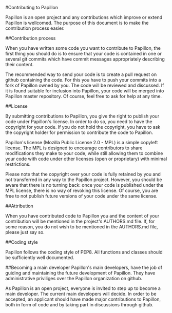 #Contributing to Papillon

Papillon is an open project and any contributions which improve or extend Papillon is wellcomed. The purpose of this document is to make the contribution process easier.

##Contribution process

When you have written some code you want to contribute to Papillon, the first thing you should do is to ensure that your code is contained in one or several git commits which have commit messages appropriately describing their content.

The recommended way to send your code is to create a pull request on github containing the code. For this you have to push your commits into a fork of Papillon owned by you.
The code will be reviewed and discussed. If it is found suitable for inclusion into Papillon, your code will be merged into Papillon master repository.
Of course, feel free to ask for help at any time.

##License

By submitting contributions to Papillon, you give the right to publish your code under Papillon's license. In order to do so, you need to have the copyright for your code. If you do not hold the copyright, you have to ask the copyright holder for permission to contribute the code to Papillon.

Papillon's license (Mozilla Public License 2.0 - MPL) is a simple copyleft license. The MPL is designed to encourage contributors to share modifications they make to your code, while still allowing them to combine your code with code under other licenses (open or proprietary) with minimal restrictions.

Please note that the copyright over your code is fully retained by you and not transferred in any way to the Papillon project. However, you should be aware that there is no turning back: once your code is published under the MPL license, there is no way of revoking this license. Of course, you are free to not publish future versions of your code under the same license.

##Attribution

When you have contributed code to Papillon you and the content of your contribution will be mentioned in the project's AUTHORS.md file.
If, for some reason, you do not wish to be mentioned in the AUTHORS.md file, please just say so.

##Coding style

Papillon follows the coding style of PEP8.
All functions and classes should be sufficiently well documented.

##Becoming a main developer
Papillon's main developers, have the job of guiding and maintaining the future development of Papillon. They have administrative priviliges over the Papillon organization on github.

As Papillon is an open project, everyone is invited to step up to become a main developer. The current main developers will decide. In order to be accepted, an applicant should have made major contributions to Papillon, both in form of code and by taking part in discussions through github.